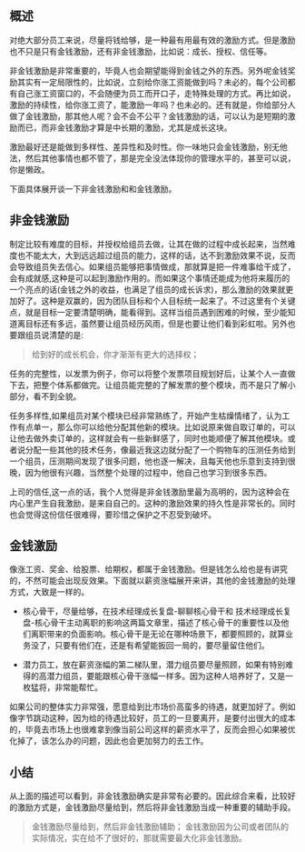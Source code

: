 ## 概述

对绝大部分员工来说，尽量将钱给够，是一种最有用最有效的激励方式。但是激励也不只是只有金钱激励，还有非金钱激励，比如说：成长、授权、信任等。

非金钱激励是非常重要的，毕竟人也会期望能得到金钱之外的东西。另外呢金钱奖励其实有一定局限性的，比如说，立刻给你涨工资能做到吗？未必的，每个公司都有自己涨工资窗口的，不会随便为员工而开口子，走特殊处理的方式。再比如说，激励的持续性，给你涨工资了，能激励一年吗？也未必的。还有就是，你给部分人做了金钱激励，那其他人呢？会不会不公平？金钱激励的话，可以认为是短期的激励而已，而非金钱激励才算是中长期的激励，尤其是成长这块。

激励最好还是能做到多样性、差异性和及时性。你一味地只会金钱激励，别无他法，然后其他事情也都不管了，那是完全没法体现你的管理水平的，甚至可以说，你是懒政。

下面具体展开谈一下非金钱激励和和金钱激励。

## 非金钱激励

制定比较有难度的目标，并授权给组员去做，让其在做的过程中成长起来，当然难度也不能太大，大到远远超过组员的能力，这样的话，达不到激励效果不说，反而会导致组员失去信心。如果组员能够把事情做成，那就算是把一件难事给干成了，会有成就感,这种是可以起到激励作用的。而如果这个事情还能成为他将来履历的一个亮点的话(金钱之外的收益，也满足了组员的成长诉求)，那么激励的效果就更加好了。这种是双赢的，因为团队目标和个人目标统一起来了。不过这里有个关键点，就是目标一定要清楚明确，能看得到。这样当组员遇到困难的时候，至少能知道离目标还有多远，虽然要让组员经历风雨，但是也要让他们看到彩虹啦。另外也要跟组员说清楚的是:

> 给到好的成长机会，你才渐渐有更大的选择权；

任务的完整性，以发票为例子，你可以将整个发票项目规划好后，让某个人一直做下去，把整个体系都做完。让组员能完整的了解发票的整个模块，而不是只了解小部分，看不到全貌。

任务多样性,如果组员对某个模块已经非常熟练了，开始产生枯燥情绪了，认为工作有点单一，那么你可以给他分配其他新的模块。比如说原来做自取订单的，可以让他去做外卖订单的，这样就会有一些新鲜感了，同时也能顺便了解其他模块。或者说分配一些其他的技术任务，像最近我这边就分配了一个购物车的压测任务给到一个组员，压测期间发现了很多问题，他也逐一解决，且每天他也乐意到支持到很晚，因为他很有兴趣，当然整个处理的过程中，他自己也学习到很多东西。

上司的信任,这一点的话，我个人觉得是非金钱激励里最为高明的，因为这种会在内心里产生自我激励，是来自自己的。这种的激励效果的持久性是非常长的。同时也会觉得这份信任很难得，要珍惜之保护之不忍受到破坏。

## 金钱激励

像涨工资、奖金、给股票、给期权，都属于金钱激励。但是钱怎么给也是有讲究的，不然可能会出现反效果。下面就以薪资涨幅展开来讲，其他的金钱激励的处理方式，大致是一样的。

- 核心骨干，尽量给够，在技术经理成长复盘-聊聊核心骨干和 技术经理成长复盘-核心骨干主动离职的影响这两篇文章里，描述了核心骨干的重要性以及他们离职带来的负面影响。核心骨干是无论在哪种场景下，都要照顾的，就算业务没了，只要有他们在，还是有希望能扳回一局的，要尽量留住他们。

- 潜力员工，放在薪资涨幅的第二梯队里，潜力组员要尽量照顾，如果有特别难得的高潜力组员，要能跟核心骨干涨幅一样多。因为这种人培养好了，又是一枚猛将，非常能帮忙。

如果公司的整体实力非常强，愿意给到比市场价高蛮多的待遇，就更加好了。例如像字节跳动这种，因为给的待遇比较好，员工的一旦要离开，是要付出很大的成本的，毕竟去市场上也很难拿到像当前公司这样的薪资水平了，反而会担心如果被优化掉了，该怎么办的问题，因此也会更加努力的去工作。

## 小结

从上面的描述可以看到，非金钱激励确实是非常有必要的。因此综合来看，比较好的激励方式是，金钱激励尽量给到，然后将非金钱激励当成一种重要的辅助手段。

> 金钱激励尽量给到，然后非金钱激励辅助；
> 金钱激励因为公司或者团队的实际情况，实在给不了很好的，那就需要最大化非金钱激励。
